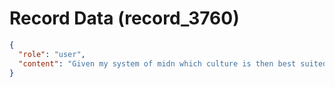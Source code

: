 # Record Data (record_3760)

```json
{
  "role": "user",
  "content": "Given my system of midn which culture is then best suited for me? in the live and let live continuum?\n"
}
```
